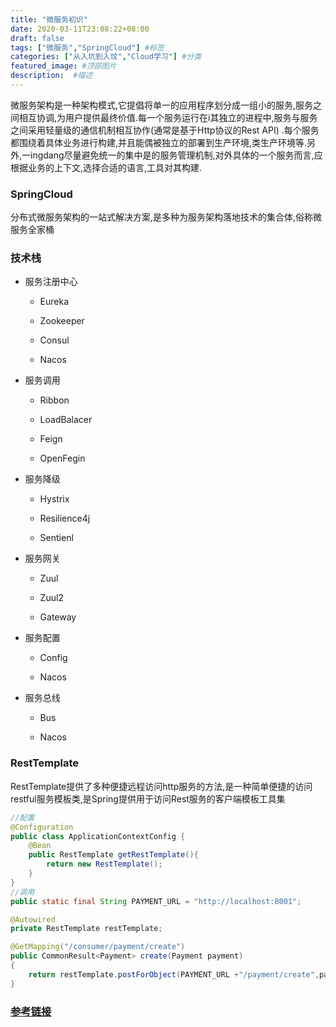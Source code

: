 ```yaml
---
title: "微服务初识"
date: 2020-03-11T23:08:22+08:00
draft: false
tags: ["微服务","SpringCloud"] #标签
categories: ["从入坑到入坟","Cloud学习"] #分类
featured_image: #顶部图片
description:  #描述
---
```


微服务架构是一种架构模式,它提倡将单一的应用程序划分成一组小的服务,服务之间相互协调,为用户提供最终价值.每一个服务运行在i其独立的进程中,服务与服务之间采用轻量级的通信机制相互协作(通常是基于Http协议的Rest API) .每个服务都围绕着具体业务进行构建,并且能偶被独立的部署到生产环境,类生产环境等.另外,一ingdang尽量避免统一的集中是的服务管理机制,对外具体的一个服务而言,应根据业务的上下文,选择合适的语言,工具对其构建.

### SpringCloud

分布式微服务架构的一站式解决方案,是多种为服务架构落地技术的集合体,俗称微服务全家桶

### 技术栈

- 服务注册中心

  - Eureka

  - Zookeeper

  - Consul

  - Nacos

- 服务调用

  - Ribbon

  - LoadBalacer

  - Feign

  - OpenFegin

- 服务降级

  - Hystrix

  - Resilience4j

  - Sentienl

- 服务网关

  - Zuul

  - Zuul2

  - Gateway

- 服务配置

  - Config

  - Nacos

- 服务总线

  - Bus

  - Nacos

### RestTemplate

RestTemplate提供了多种便捷远程访问http服务的方法,是一种简单便捷的访问restful服务模板类,是Spring提供用于访问Rest服务的客户端模板工具集

```java
//配置
@Configuration
public class ApplicationContextConfig {
    @Bean
    public RestTemplate getRestTemplate(){
        return new RestTemplate();
    }
}
//调用
public static final String PAYMENT_URL = "http://localhost:8001";

@Autowired
private RestTemplate restTemplate;

@GetMapping("/consumer/payment/create")
public CommonResult<Payment> create(Payment payment)
{
    return restTemplate.postForObject(PAYMENT_URL +"/payment/create",payment,CommonResult.class);
}
```

### [参考链接](https://www.bilibili.com/video/av93824064?p=1)
